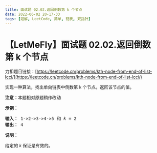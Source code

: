 ```yaml
---
title: 面试题 02.02.返回倒数第 k 个节点
date: 2022-06-02 20-17-33
tags: [题解, LeetCode, 简单, 链表, 双指针]
---
```


# 【LetMeFly】面试题 02.02.返回倒数第 k 个节点

力扣题目链接：[https://leetcode.cn/problems/kth-node-from-end-of-list-lcci/](https://leetcode.cn/problems/kth-node-from-end-of-list-lcci/)

<p>实现一种算法，找出单向链表中倒数第 k 个节点。返回该节点的值。</p>

<p><strong>注意：</strong>本题相对原题稍作改动</p>

<p><strong>示例：</strong></p>

<pre><strong>输入：</strong> 1-&gt;2-&gt;3-&gt;4-&gt;5 和 <em>k</em> = 2
<strong>输出： </strong>4</pre>

<p><strong>说明：</strong></p>

<p>给定的 <em>k</em>&nbsp;保证是有效的。</p>


    